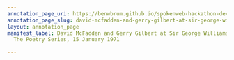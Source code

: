```yaml
---
annotation_page_uri: https://benwbrum.github.io/spokenweb-hackathon-development/annotations/david-mcfadden-and-gerry-gilbert-at-sir-george-williams-university-the-poetry-series-15-january-1971-canvas-1-gerry-gilbert.json
annotation_page_slug: david-mcfadden-and-gerry-gilbert-at-sir-george-williams-university-the-poetry-series-15-january-1971-canvas-1-gerry-gilbert
layout: annotation_page
manifest_label: David McFadden and Gerry Gilbert at Sir George Williams University,
  The Poetry Series, 15 January 1971

---
```

